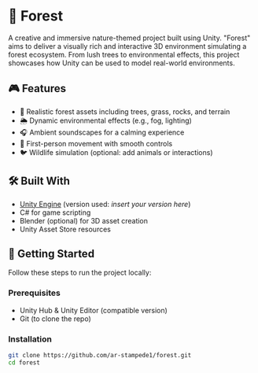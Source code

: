# 🌲 Forest

A creative and immersive nature-themed project built using Unity. "Forest" aims to deliver a visually rich and interactive 3D environment simulating a forest ecosystem. From lush trees to environmental effects, this project showcases how Unity can be used to model real-world environments.

## 🎮 Features

- 🌳 Realistic forest assets including trees, grass, rocks, and terrain
- 🌦️ Dynamic environmental effects (e.g., fog, lighting)
- 🎧 Ambient soundscapes for a calming experience
- 🧭 First-person movement with smooth controls
- 🐦 Wildlife simulation (optional: add animals or interactions)

## 🛠️ Built With

- [Unity Engine](https://unity.com/) (version used: *insert your version here*)
- C# for game scripting
- Blender (optional) for 3D asset creation
- Unity Asset Store resources

## 🚀 Getting Started

Follow these steps to run the project locally:

### Prerequisites

- Unity Hub & Unity Editor (compatible version)
- Git (to clone the repo)

### Installation

```bash
git clone https://github.com/ar-stampede1/forest.git
cd forest
